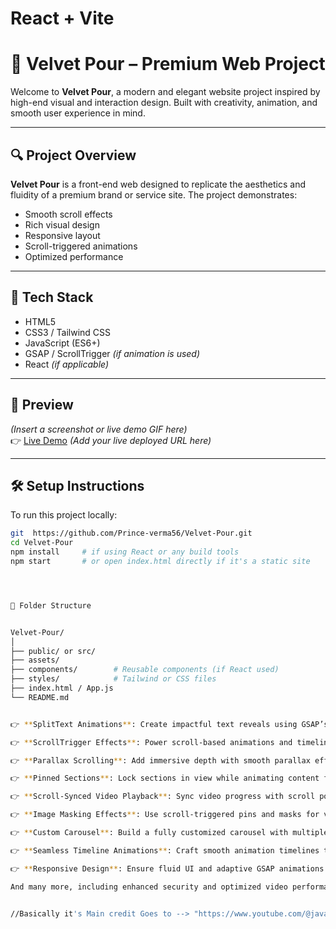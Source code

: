 # React + Vite

# 🍷 Velvet Pour – Premium Web  Project

Welcome to **Velvet Pour**, a modern and elegant website  project inspired by high-end visual and interaction design. Built with creativity, animation, and smooth user experience in mind.

---

## 🔍 Project Overview

**Velvet Pour** is a front-end web  designed to replicate the aesthetics and fluidity of a premium brand or service site. The project demonstrates:

- Smooth scroll effects
- Rich visual design
- Responsive layout
- Scroll-triggered animations
- Optimized performance

---

## 🚀 Tech Stack

- HTML5
- CSS3 / Tailwind CSS
- JavaScript (ES6+)
- GSAP / ScrollTrigger *(if animation is used)*
- React *(if applicable)*

---

## 📸 Preview

*(Insert a screenshot or live demo GIF here)*  
👉 [Live Demo](#) *(Add your live deployed URL here)*

---

## 🛠️ Setup Instructions

To run this project locally:

```bash
git  https://github.com/Prince-verma56/Velvet-Pour.git
cd Velvet-Pour
npm install     # if using React or any build tools
npm start       # or open index.html directly if it's a static site




📁 Folder Structure


Velvet-Pour/
│
├── public/ or src/
├── assets/
├── components/        # Reusable components (if React used)
├── styles/            # Tailwind or CSS files
├── index.html / App.js
└── README.md


👉 **SplitText Animations**: Create impactful text reveals using GSAP’s SplitText for dynamic intros and section highlights.

👉 **ScrollTrigger Effects**: Power scroll-based animations and timeline control with GSAP’s ScrollTrigger.

👉 **Parallax Scrolling**: Add immersive depth with smooth parallax effects that respond to user scroll.

👉 **Pinned Sections**: Lock sections in view while animating content for engaging scroll experiences.

👉 **Scroll-Synced Video Playback**: Sync video progress with scroll position for cinematic storytelling.

👉 **Image Masking Effects**: Use scroll-triggered pins and masks for visually striking image transitions.

👉 **Custom Carousel**: Build a fully customized carousel with multiple navigation options and animated slides.

👉 **Seamless Timeline Animations**: Craft smooth animation timelines that span across multiple sections.

👉 **Responsive Design**: Ensure fluid UI and adaptive GSAP animations across all screen sizes.

And many more, including enhanced security and optimized video performance!


//Basically it's Main credit Goes to --> "https://www.youtube.com/@javascriptmastery/videos" Thanks Man ..!🔥